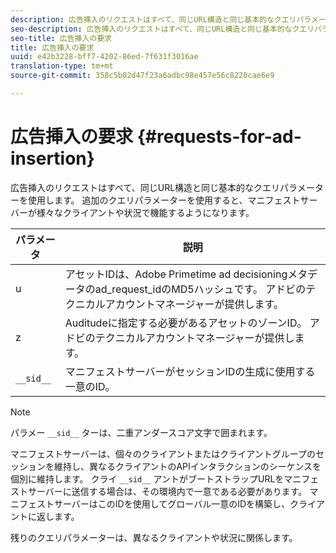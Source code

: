 ```yaml
---
description: 広告挿入のリクエストはすべて、同じURL構造と同じ基本的なクエリパラメーターを使用します。 追加のクエリパラメーターを使用すると、マニフェストサーバーが様々なクライアントや状況で機能するようになります。
seo-description: 広告挿入のリクエストはすべて、同じURL構造と同じ基本的なクエリパラメーターを使用します。 追加のクエリパラメーターを使用すると、マニフェストサーバーが様々なクライアントや状況で機能するようになります。
seo-title: 広告挿入の要求
title: 広告挿入の要求
uuid: e42b3228-bff7-4202-86ed-7f631f3016ae
translation-type: tm+mt
source-git-commit: 358c5b02d47f23a6adbc98e457e56c8220cae6e9

---
```



# 広告挿入の要求 {#requests-for-ad-insertion}

広告挿入のリクエストはすべて、同じURL構造と同じ基本的なクエリパラメーターを使用します。 追加のクエリパラメーターを使用すると、マニフェストサーバーが様々なクライアントや状況で機能するようになります。

| パラメータ | 説明 |
|--- |--- |
| u | アセットIDは、Adobe Primetime ad decisioningメタデータのad_request_idのMD5ハッシュです。 アドビのテクニカルアカウントマネージャーが提供します。 |
| z | Auditudeに指定する必要があるアセットのゾーンID。 アドビのテクニカルアカウントマネージャーが提供します。 |
| `__sid__` | マニフェストサーバーがセッションIDの生成に使用する一意のID。 |

>[!NOTE]
>
>パラメー `__sid__` ターは、二重アンダースコア文字で囲まれます。

マニフェストサーバーは、個々のクライアントまたはクライアントグループのセッションを維持し、異なるクライアントのAPIインタラクションのシーケンスを個別に維持します。 クライ `__sid__` アントがブートストラップURLをマニフェストサーバーに送信する場合は、その環境内で一意である必要があります。 マニフェストサーバーはこのIDを使用してグローバル一意のIDを構築し、クライアントに返します。

残りのクエリパラメーターは、異なるクライアントや状況に関係します。